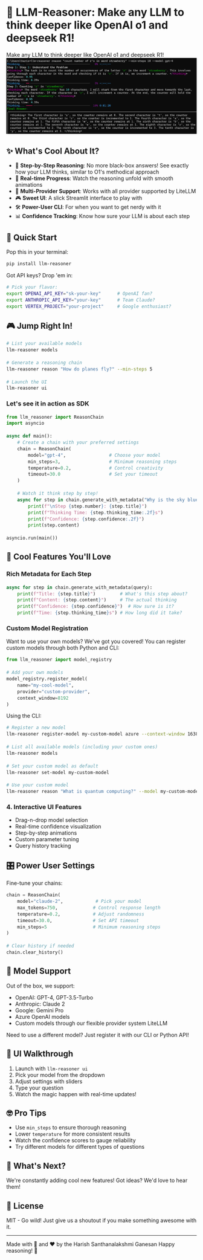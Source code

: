 # 🤔 LLM-Reasoner: Make any LLM to think deeper like OpenAI o1 and deepseek R1!

Make any LLM to think deeper like OpenAI o1 and deepseek R1!
![LLM Reasoner 2](https://github.com/harishsg993010/LLM-Reasoner/blob/main/LLM%20reasoner2.png?raw=true)


## ✨ What's Cool About It?

- 🧠 **Step-by-Step Reasoning**: No more black-box answers! See exactly how your LLM thinks, similar to O1's methodical approach
- 🔄 **Real-time Progress**: Watch the reasoning unfold with smooth animations
- 🎯 **Multi-Provider Support**: Works with all provider supported by LiteLLM
- 🎮 **Sweet UI**: A slick Streamlit interface to play with
- 🛠️ **Power-User CLI**: For when you want to get nerdy with it
- 📊 **Confidence Tracking**: Know how sure your LLM is about each step

## 🚀 Quick Start

Pop this in your terminal:
```bash
pip install llm-reasoner
```

Got API keys? Drop 'em in:
```bash
# Pick your flavor:
export OPENAI_API_KEY="sk-your-key"      # OpenAI fan?
export ANTHROPIC_API_KEY="your-key"      # Team Claude?
export VERTEX_PROJECT="your-project"     # Google enthusiast?
```

## 🎮 Jump Right In!

```bash
# List your available models
llm-reasoner models

# Generate a reasoning chain
llm-reasoner reason "How do planes fly?" --min-steps 5

# Launch the UI
llm-reasoner ui
```

### Let's see it in action as SDK 

```python
from llm_reasoner import ReasonChain
import asyncio

async def main():
    # Create a chain with your preferred settings
    chain = ReasonChain(
        model="gpt-4",                # Choose your model
        min_steps=3,                  # Minimum reasoning steps
        temperature=0.2,              # Control creativity
        timeout=30.0                  # Set your timeout
    )

    # Watch it think step by step!
    async for step in chain.generate_with_metadata("Why is the sky blue?"):
        print(f"\nStep {step.number}: {step.title}")
        print(f"Thinking Time: {step.thinking_time:.2f}s")
        print(f"Confidence: {step.confidence:.2f}")
        print(step.content)

asyncio.run(main())
```

## 🌟 Cool Features You'll Love

### Rich Metadata for Each Step
```python
async for step in chain.generate_with_metadata(query):
    print(f"Title: {step.title}")         # What's this step about?
    print(f"Content: {step.content}")     # The actual thinking
    print(f"Confidence: {step.confidence}")  # How sure is it?
    print(f"Time: {step.thinking_time}s") # How long did it take?
```

### Custom Model Registration
Want to use your own models? We've got you covered! You can register custom models through both Python and CLI:

```python
from llm_reasoner import model_registry

# Add your own models
model_registry.register_model(
    name="my-cool-model",
    provider="custom-provider",
    context_window=8192
)
```

Using the CLI:
```bash
# Register a new model
llm-reasoner register-model my-custom-model azure --context-window 16384

# List all available models (including your custom ones)
llm-reasoner models

# Set your custom model as default
llm-reasoner set-model my-custom-model

# Use your custom model
llm-reasoner reason "What is quantum computing?" --model my-custom-model
```

### 4. Interactive UI Features
- Drag-n-drop model selection
- Real-time confidence visualization
- Step-by-step animations
- Custom parameter tuning
- Query history tracking

## 🎛️ Power User Settings

Fine-tune your chains:

```python
chain = ReasonChain(
    model="claude-2",            # Pick your model
    max_tokens=750,             # Control response length
    temperature=0.2,            # Adjust randomness
    timeout=30.0,               # Set API timeout
    min_steps=5                 # Minimum reasoning steps
)

# Clear history if needed
chain.clear_history()
```

## 🔧 Model Support

Out of the box, we support:
- OpenAI: GPT-4, GPT-3.5-Turbo
- Anthropic: Claude 2
- Google: Gemini Pro
- Azure OpenAI models
- Custom models through our flexible provider system LiteLLM

Need to use a different model? Just register it with our CLI or Python API!

## 🎨 UI Walkthrough

1. Launch with `llm-reasoner ui`
2. Pick your model from the dropdown
3. Adjust settings with sliders
4. Type your question
5. Watch the magic happen with real-time updates!

## 🤓 Pro Tips

- Use `min_steps` to ensure thorough reasoning
- Lower `temperature` for more consistent results
- Watch the confidence scores to gauge reliability
- Try different models for different types of questions

## 🔮 What's Next?

We're constantly adding cool new features! Got ideas? We'd love to hear them!

## 📜 License

MIT - Go wild! Just give us a shoutout if you make something awesome with it.

---

Made with 🧠 and ❤️ by the Harish Santhanalakshmi Ganesan Happy reasoning! 🚀

